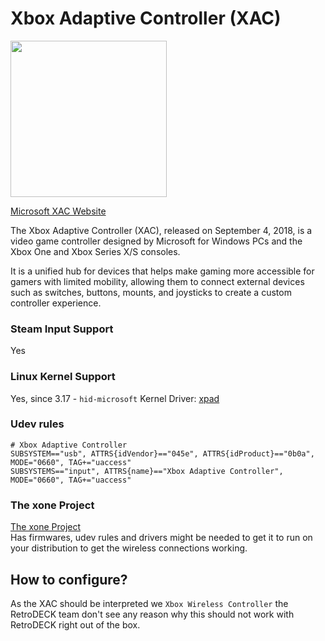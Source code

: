# Xbox Adaptive Controller (XAC)

<img src="../../../wiki_images/controllers/xbox-adaptive.png" width="250">

[Microsoft XAC Website](https://www.xbox.com/en-US/accessories/controllers/xbox-adaptive-controller)

The Xbox Adaptive Controller (XAC), released on September 4, 2018, is a video game controller designed by Microsoft for Windows PCs and the Xbox One and Xbox Series X/S consoles. 

It is a unified hub for devices that helps make gaming more accessible for gamers with limited mobility, allowing them to connect external devices such as switches, buttons, mounts, and joysticks to create a custom controller experience.

### Steam Input Support

Yes

### Linux Kernel Support

Yes, since 3.17 - `hid-microsoft`
Kernel Driver: [xpad](https://github.com/torvalds/linux/blob/master/drivers/input/joystick/xpad.c)

### Udev rules

```
# Xbox Adaptive Controller
SUBSYSTEM=="usb", ATTRS{idVendor}=="045e", ATTRS{idProduct}=="0b0a", MODE="0660", TAG+="uaccess"
SUBSYSTEMS=="input", ATTRS{name}=="Xbox Adaptive Controller", MODE="0660", TAG+="uaccess"
```

### The xone Project

[The xone Project](https://github.com/medusalix/xone) <br>
Has firmwares, udev rules and drivers might be needed to get it to run on your distribution to get the wireless connections working.

## How to configure?

As the XAC should be interpreted we `Xbox Wireless Controller` the RetroDECK team don't see any reason why this should not work with RetroDECK right out of the box.
